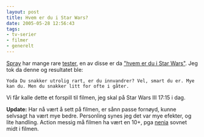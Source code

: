 ```yaml
---
layout: post
title: Hvem er du i Star Wars?
date: 2005-05-28 12:56:43
tags: 
- tv-serier
- filmer
- generelt
---
```

[Spray](http://spray.nettavisen.no/) har mange rare [tester](http://pub.tv2.no/nettavisen/spray/testdegselv/article154991.ece), en av disse er da ["hvem er du i Star Wars"](http://spray.nettavisen.no/testorama/?id=181). Jeg tok da denne og resultatet ble:

	Yoda Du snakker utrolig rart, er du innvandrer? Vel, smart du er. Mye kan du. Men du snakker litt for ofte i gåter.

Vi får kalle dette et forspill til filmen, jeg skal på Star Wars III 17:15 i dag.

**Update:** Har nå vært å sett på filmen, er sånn passe fornøyd, kunne selvsagt ha vært mye bedre. Personling synes jeg det var mye efekter, og lite handling. Action messig må filmen ha vært en 10+, pga [nenia](http://nenia.slaskdot.org) sovnet midt i filmen.
